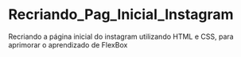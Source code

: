 # Recriando_Pag_Inicial_Instagram
Recriando a página inicial do instagram utilizando HTML e CSS, para aprimorar o aprendizado de FlexBox
